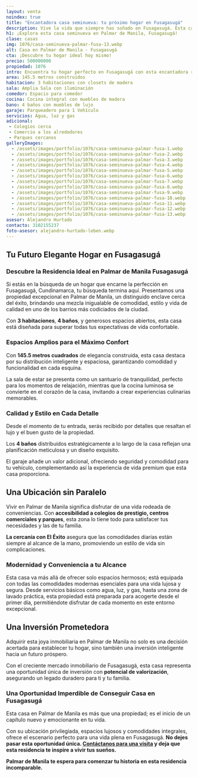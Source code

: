```yaml
---
layout: venta
noindex: true
title: "Encantadora casa seminueva: tu próximo hogar en Fusagasugá"
description: Vive la vida que siempre has soñado en Fusagasugá. Esta casa en Palmar de Manila ofrece todo lo que necesitas para una vida plena y cómoda. ¡Escríbenos!
h1: ¡Explora esta casa seminueva en Palmar de Manila, Fusagasugá!
clase: casas
img: 1076/casa-seminueva-palmar-fusa-13.webp
alt: Casa en Palmar de Manila - Fusagasugá
cta: ¡Descubre tu hogar ideal hoy mismo!
precio: 500000000
propiedad: 1076
intro: Encuentra tu hogar perfecto en Fusagasugá con esta encantadora residencia seminueva en Palmar de Manila. ¡Descubre más ahora mismo!
area: 145.5 metros construidos 
habitacion: 3 habitaciones con closets de madera 
sala: Amplia Sala con iluminación 
comedor: Espacio para comedor
cocina: Cocina integral con muebles de madera
bano: 4 baños con muebles de lujo
garaje: Parqueadero para 1 Vehículo 
servicios: Agua, luz y gas 
adicional:
 - Colegios cerca
 - Comercio a los alrededores 
 - Parques cercanos
galleryImages:
  - /assets/images/portfolio/1076/casa-seminueva-palmar-fusa-1.webp
  - /assets/images/portfolio/1076/casa-seminueva-palmar-fusa-2.webp
  - /assets/images/portfolio/1076/casa-seminueva-palmar-fusa-3.webp
  - /assets/images/portfolio/1076/casa-seminueva-palmar-fusa-4.webp
  - /assets/images/portfolio/1076/casa-seminueva-palmar-fusa-5.webp
  - /assets/images/portfolio/1076/casa-seminueva-palmar-fusa-6.webp
  - /assets/images/portfolio/1076/casa-seminueva-palmar-fusa-7.webp
  - /assets/images/portfolio/1076/casa-seminueva-palmar-fusa-8.webp
  - /assets/images/portfolio/1076/casa-seminueva-palmar-fusa-9.webp
  - /assets/images/portfolio/1076/casa-seminueva-palmar-fusa-10.webp
  - /assets/images/portfolio/1076/casa-seminueva-palmar-fusa-11.webp
  - /assets/images/portfolio/1076/casa-seminueva-palmar-fusa-12.webp
  - /assets/images/portfolio/1076/casa-seminueva-palmar-fusa-13.webp
asesor: Alejandro Hurtado
contacto: 3102155237
foto-asesor: alejandro-hurtado-leben.webp
---
```

## Tu Futuro Elegante Hogar en Fusagasugá

### Descubre la Residencia Ideal en Palmar de Manila Fusagasugá

Si estás en la búsqueda de un hogar que encarne la perfección en Fusagasugá, Cundinamarca, tu búsqueda termina aquí. Presentamos una propiedad excepcional en Palmar de Manila, un distinguido enclave cerca del éxito, brindando una mezcla inigualable de comodidad, estilo y vida de calidad en uno de los barrios más codiciados de la ciudad.

Con **3 habitaciones**, **4 baños**, y generosos espacios abiertos, esta casa está diseñada para superar todas tus expectativas de vida confortable.

### Espacios Amplios para el Máximo Confort

Con **145.5 metros cuadrados** de elegancia construida, esta casa destaca por su distribución inteligente y espaciosa, garantizando comodidad y funcionalidad en cada esquina.

La sala de estar se presenta como un santuario de tranquilidad, perfecto para los momentos de relajación, mientras que la cocina luminosa se convierte en el corazón de la casa, invitando a crear experiencias culinarias memorables.

### Calidad y Estilo en Cada Detalle

Desde el momento de tu entrada, serás recibido por detalles que resaltan el lujo y el buen gusto de la propiedad.

Los **4 baños** distribuidos estratégicamente a lo largo de la casa reflejan una planificación meticulosa y un diseño exquisito.

El garaje añade un valor adicional, ofreciendo seguridad y comodidad para tu vehículo, complementando así la experiencia de vida premium que esta casa proporciona.

## Una Ubicación sin Paralelo

Vivir en Palmar de Manila significa disfrutar de una vida rodeada de conveniencias. Con **accesibilidad a colegios de prestigio, centros comerciales y parques**, esta zona lo tiene todo para satisfacer tus necesidades y las de tu familia.

**La cercanía con El Éxito** asegura que las comodidades diarias están siempre al alcance de la mano, promoviendo un estilo de vida sin complicaciones.

### Modernidad y Conveniencia a tu Alcance

Esta casa va más allá de ofrecer solo espacios hermosos; está equipada con todas las comodidades modernas esenciales para una vida lujosa y segura. Desde servicios básicos como agua, luz, y gas, hasta una zona de lavado práctica, esta propiedad está preparada para acogerte desde el primer día, permitiéndote disfrutar de cada momento en este entorno excepcional.

## Una Inversión Prometedora

Adquirir esta joya inmobiliaria en Palmar de Manila no solo es una decisión acertada para establecer tu hogar, sino también una inversión inteligente hacia un futuro próspero.

Con el creciente mercado inmobiliario de Fusagasugá, esta casa representa una oportunidad única de inversión con **potencial de valorización**, asegurando un legado duradero para ti y tu familia.

### Una Oportunidad Imperdible de Conseguir Casa en Fusagasugá

Esta casa en Palmar de Manila es más que una propiedad; es el inicio de un capítulo nuevo y emocionante en tu vida.

Con su ubicación privilegiada, espacios lujosos y comodidades integrales, ofrece el escenario perfecto para una vida plena en Fusagasugá. **No dejes pasar esta oportunidad única. [Contáctanos para una visita](#asesor) y deja que esta residencia te inspire a vivir tus sueños.**

**Palmar de Manila te espera para comenzar tu historia en esta residencia incomparable.**
